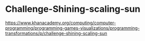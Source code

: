 # Challenge-Shining-scaling-sun
https://www.khanacademy.org/computing/computer-programming/programming-games-visualizations/programming-transformations/p/challenge-shining-scaling-sun
